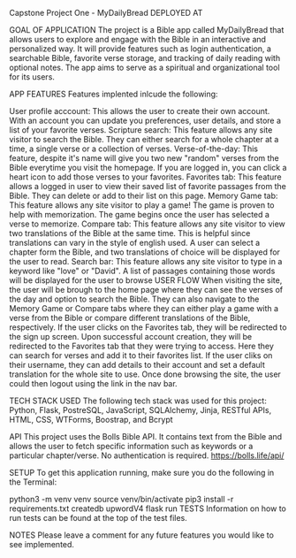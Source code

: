 Capstone Project One - MyDailyBread
DEPLOYED AT

GOAL OF APPLICATION
The project is a Bible app called MyDailyBread that allows users to explore and engage with the Bible in an interactive and personalized way. It will provide features such as login authentication, a searchable Bible, favorite verse storage, and tracking of daily reading with optional notes. The app aims to serve as a spiritual and organizational tool for its users.

APP FEATURES
Features implented inlcude the following:

User profile acccount: This allows the user to create their own account. With an account you can update you preferences, user details, and store a list of your favorite verses.
Scripture search: This feature allows any site visitor to search the Bible. They can either search for a whole chapter at a time, a single verse or a collection of verses.
Verse-of-the-day: This feature, despite it's name will give you two new "random" verses from the Bible everytime you visit the homepage. If you are logged in, you can click a heart icon to add those verses to your favorites.
Favorites tab: This feature allows a logged in user to view their saved list of favorite passages from the Bible. They can delete or add to their list on this page.
Memory Game tab: This feature allows any site visitor to play a game! The game is proven to help with memorization. The game begins once the user has selected a verse to memorize.
Compare tab: This feature allows any site visitor to view two translations of the Bible at the same time. This is helpful since translations can vary in the style of english used. A user can select a chapter form the Bible, and two translations of choice will be displayed for the user to read.
Search bar: This feature allows any site visitor to type in a keyword like "love" or "David". A list of passages containing those words will be displayed for the user to browse
USER FLOW
When visiting the site, the user will be brough to the home page where they can see the verses of the day and option to search the Bible. They can also navigate to the Memory Game or Compare tabs where they can either play a game with a verse from the Bible or compare different translations of the Bible, respectively. If the user clicks on the Favorites tab, they will be redirected to the sign up screen. Upon successful account creation, they will be redirected to the Favorites tab that they were trying to access. Here they can search for verses and add it to their favorites list. If the user cliks on their username, they can add details to their account and set a default translation for the whole site to use. Once done browsing the site, the user could then logout using the link in the nav bar.

TECH STACK USED
The following tech stack was used for this project: Python, Flask, PostreSQL, JavaScript, SQLAlchemy, Jinja, RESTful APIs, HTML, CSS, WTForms, Boostrap, and Bcrypt

API
This project uses the Bolls Bible API. It contains text from the Bible and allows the user to fetch specific information such as keywords or a particular chapter/verse. No authentication is required. https://bolls.life/api/

SETUP
To get this application running, make sure you do the following in the Terminal:

python3 -m venv venv
source venv/bin/activate
pip3 install -r requirements.txt
createdb upwordV4
flask run
TESTS
Information on how to run tests can be found at the top of the test files.

NOTES
Please leave a comment for any future features you would like to see implemented.